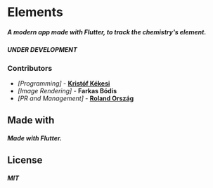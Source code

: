# Elements

##### A modern app made with Flutter, to track the chemistry's element.
##### __UNDER DEVELOPMENT__
### Contributors
* _[Programming]_  - [__Kristóf Kékesi__](https://github.com/KristofKekesi)
* _[Image Rendering]_ - __Farkas Bódis__
* _[PR and Management]_ - [__Roland Ország__](https://github.com/rolandorszag)
 
## Made with
##### Made with __Flutter__.

## License
##### __MIT__
